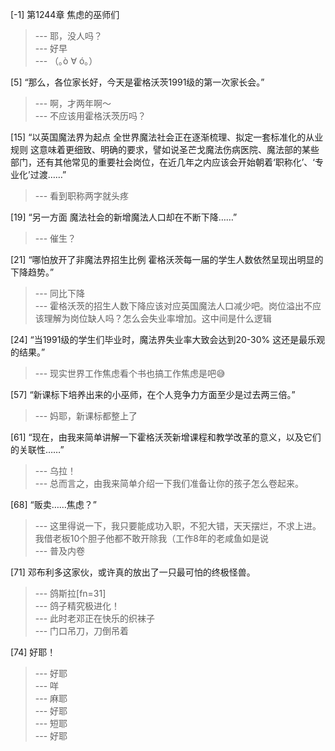 
[-1] 第1244章 焦虑的巫师们
>--- 耶，没人吗？<br>
>--- 好早<br>
>--- （｡ò ∀ ó｡）<br>

[5] “那么，各位家长好，今天是霍格沃茨1991级的第一次家长会。”
>--- 啊，才两年啊～<br>
>--- 不应该用霍格沃茨历吗？<br>

[15] “以英国魔法界为起点 全世界魔法社会正在逐渐梳理、拟定一套标准化的从业规则 这意味着更细致、明确的要求，譬如说圣芒戈魔法伤病医院、魔法部的某些部门，还有其他常见的重要社会岗位，在近几年之内应该会开始朝着‘职称化’、‘专业化’过渡……”
>--- 看到职称两字就头疼<br>

[19] “另一方面 魔法社会的新增魔法人口却在不断下降……”
>--- 催生？<br>

[21] “哪怕放开了非魔法界招生比例 霍格沃茨每一届的学生人数依然呈现出明显的下降趋势。”
>--- 同比下降<br>
>--- 霍格沃茨的招生人数下降应该对应英国魔法人口减少吧。岗位溢出不应该理解为岗位缺人吗？怎么会失业率增加。这中间是什么逻辑<br>

[24] “当1991级的学生们毕业时，魔法界失业率大致会达到20-30% 这还是最乐观的结果。”
>--- 现实世界工作焦虑看个书也搞工作焦虑是吧😅<br>

[57] “新课标下培养出来的小巫师，在个人竞争力方面至少是过去两三倍。”
>--- 妈耶，新课标都整上了<br>

[61] “现在，由我来简单讲解一下霍格沃茨新增课程和教学改革的意义，以及它们的关联性……”
>--- 乌拉！<br>
>--- 总而言之，由我来简单介绍一下我们准备让你的孩子怎么卷起来。<br>

[68] “贩卖……焦虑？”
>--- 这里得说一下，我只要能成功入职，不犯大错，天天摆烂，不求上进。我借老板10个胆子他都不敢开除我（工作8年的老咸鱼如是说<br>
>--- 普及内卷<br>

[71] 邓布利多这家伙，或许真的放出了一只最可怕的终极怪兽。
>--- 鸽斯拉[fn=31]<br>
>--- 鸽子精究极进化！<br>
>--- 此时老邓正在快乐的织袜子<br>
>--- 门口吊刀，刀倒吊着<br>

[74] 好耶！
>--- 好耶<br>
>--- 咩<br>
>--- 麻耶<br>
>--- 好耶<br>
>--- 短耶<br>
>--- 好耶<br>
